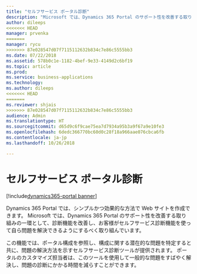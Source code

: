 ```yaml
---
title: "セルフサービス ポータル診断"
description: "Microsoft では、Dynamics 365 Portal のサポート性を改善する取り組みの一環として、診断機能を改善し、お客様がセルフサービス機能を使って自ら問題を解決できるようにするべく取り組んでいます。"
author: dileeps
<<<<<<< HEAD
manager: prvenka
=======
manager: rycu
>>>>>>> 87e028547d07f7115112632b834c7e86c5555bb3
ms.date: 07/22/2018
ms.assetid: 578b0c1e-1182-4bef-9e33-4149d2c6bf19
ms.topic: article
ms.prod: 
ms.service: business-applications
ms.technology: 
ms.author: dileeps
<<<<<<< HEAD
=======
ms.reviewer: shjais
>>>>>>> 87e028547d07f7115112632b834c7e86c5555bb3
audience: Admin
ms.translationtype: HT
ms.sourcegitcommit: d65d9c6f9cae75ea7d7934a95b3a9f67a9e10fe3
ms.openlocfilehash: 6dedc366770bc60d0c28f18a966aae076cbca6fb
ms.contentlocale: ja-jp
ms.lasthandoff: 10/26/2018

---
```

#  <a name="self-service-portal-diagnostics"></a>セルフサービス ポータル診断

[!include[dynamics365-portal banner](../../includes/dynamics365-portal.md)]



Dynamics 365 Portal では、シンプルかつ効果的な方法で Web サイトを作成できます。 Microsoft では、Dynamics 365 Portal のサポート性を改善する取り組みの一環として、診断機能を改善し、お客様がセルフサービス診断機能を使って自ら問題を解決できるようにするべく取り組んでいます。

この機能では、ポータル構成を参照し、構成に関する潜在的な問題を特定すると共に、問題の解決方法を示すセルフサービス診断ツールが提供されます。 ポータルのカスタマイズ担当者は、このツールを使用して一般的な問題をすばやく解決し、問題の診断にかかる時間を減らすことができます。

<!--
### Who uses this feature
This feature is intended for portal customizers.
## Status
### Development status
Generally available
#### Target timeframe
October 2018 or later
### Availability
Cloud
### Regional availability
Global
-->


